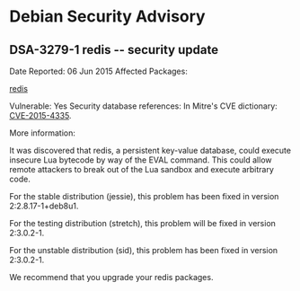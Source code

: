 
Debian Security Advisory
========================


DSA-3279-1 redis -- security update
-----------------------------------



Date Reported:
06 Jun 2015
Affected Packages:

[redis](https://packages.debian.org/src:redis)

Vulnerable:
Yes
Security database references:
In Mitre's CVE dictionary: [CVE-2015-4335](https://security-tracker.debian.org/tracker/CVE-2015-4335).  

More information:

It was discovered that redis, a persistent key-value database, could
execute insecure Lua bytecode by way of the EVAL command. This could
allow remote attackers to break out of the Lua sandbox and execute
arbitrary code.


For the stable distribution (jessie), this problem has been fixed in
version 2:2.8.17-1+deb8u1.


For the testing distribution (stretch), this problem will be fixed
in version 2:3.0.2-1.


For the unstable distribution (sid), this problem has been fixed in
version 2:3.0.2-1.


We recommend that you upgrade your redis packages.





